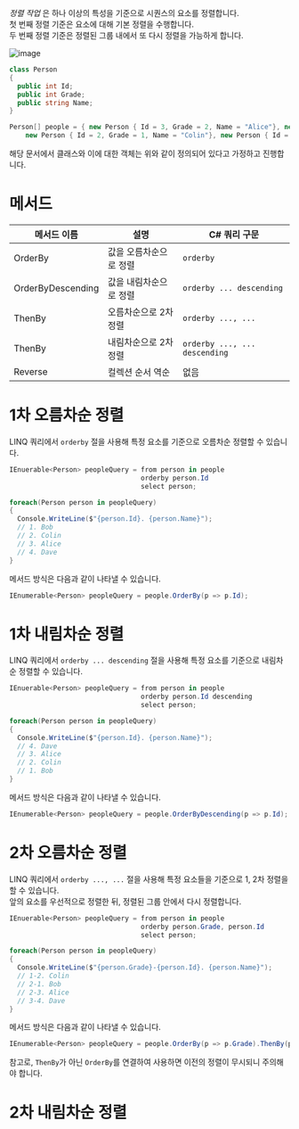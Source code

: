 _정렬 작업_ 은 하나 이상의 특성을 기준으로 시퀀스의 요소를 정렬합니다.     
첫 번째 정렬 기준은 요소에 대해 기본 정렬을 수행합니다.    
두 번째 정렬 기준은 정렬된 그룹 내에서 또 다시 정렬을 가능하게 합니다.     

![image](https://github.com/user-attachments/assets/22b7e3e3-0c2b-4561-a028-db91851e974a)

```cs
class Person
{
  public int Id;
  public int Grade;
  public string Name;
}
```
```cs
Person[] people = { new Person { Id = 3, Grade = 2, Name = "Alice"}, new Person { Id = 1, Grade = 2, Name = "Bob" },
    new Person { Id = 2, Grade = 1, Name = "Colin"}, new Person { Id = 4, Grade = 3, Name = "Dave"} };
```
해당 문서에서 클래스와 이에 대한 객체는 위와 같이 정의되어 있다고 가정하고 진행합니다.    

# 메서드
|메서드 이름|설명|C# 쿼리 구문|
|---|---|---|
|OrderBy|값을 오름차순으로 정렬|`orderby`|
|OrderByDescending|값을 내림차순으로 정렬|`orderby ... descending`|
|ThenBy|오름차순으로 2차 정렬|`orderby ..., ...`|
|ThenBy|내림차순으로 2차 정렬|`orderby ..., ... descending`|
|Reverse|컬렉션 순서 역순|없음|

# 1차 오름차순 정렬
LINQ 쿼리에서 `orderby` 절을 사용해 특정 요소를 기준으로 오름차순 정렬할 수 있습니다. 
```cs
IEnuerable<Person> peopleQuery = from person in people
                                 orderby person.Id
                                 select person;

foreach(Person person in peopleQuery)
{
  Console.WriteLine($"{person.Id}. {person.Name}");
  // 1. Bob
  // 2. Colin
  // 3. Alice
  // 4. Dave
}
```
메서드 방식은 다음과 같이 나타낼 수 있습니다.  
```cs
IEnumerable<Person> peopleQuery = people.OrderBy(p => p.Id);
```

# 1차 내림차순 정렬
LINQ 쿼리에서 `orderby ... descending` 절을 사용해 특정 요소를 기준으로 내림차순 정렬할 수 있습니다.    
```cs
IEnuerable<Person> peopleQuery = from person in people
                                 orderby person.Id descending
                                 select person;

foreach(Person person in peopleQuery)
{
  Console.WriteLine($"{person.Id}. {person.Name}");
  // 4. Dave
  // 3. Alice
  // 2. Colin
  // 1. Bob
}
```
메서드 방식은 다음과 같이 나타낼 수 있습니다.
```cs
IEnumerable<Person> peopleQuery = people.OrderByDescending(p => p.Id);
```

# 2차 오름차순 정렬
LINQ 쿼리에서 `orderby ..., ...` 절을 사용해 특정 요소들을 기준으로 1, 2차 정렬을 할 수 있습니다.      
앞의 요소를 우선적으로 정렬한 뒤, 정렬된 그룹 안에서 다시 정렬합니다.   
```cs
IEnuerable<Person> peopleQuery = from person in people
                                 orderby person.Grade, person.Id
                                 select person;

foreach(Person person in peopleQuery)
{
  Console.WriteLine($"{person.Grade}-{person.Id}. {person.Name}");
  // 1-2. Colin
  // 2-1. Bob
  // 2-3. Alice
  // 3-4. Dave
}
```
메서드 방식은 다음과 같이 나타낼 수 있습니다.
```cs
IEnumerable<Person> peopleQuery = people.OrderBy(p => p.Grade).ThenBy(p => p.Id);
```
참고로, `ThenBy`가 아닌 `OrderBy`를 연결하여 사용하면 이전의 정렬이 무시되니 주의해야 합니다.

# 2차 내림차순 정렬
